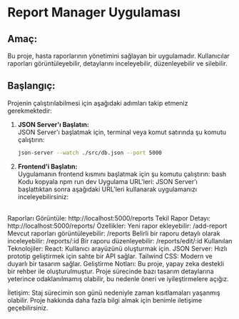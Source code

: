 # Report Manager Uygulaması

## Amaç:
Bu proje, hasta raporlarının yönetimini sağlayan bir uygulamadır. Kullanıcılar raporları görüntüleyebilir, detaylarını inceleyebilir, düzenleyebilir ve silebilir.

## Başlangıç:
Projenin çalıştırılabilmesi için aşağıdaki adımları takip etmeniz gerekmektedir:

1. **JSON Server'ı Başlatın:**  
   JSON Server'ı başlatmak için, terminal veya komut satırında şu komutu çalıştırın:
   ```bash
   json-server --watch ./src/db.json --port 5000

2. **Frontend'i Başlatın:**  
Uygulamanın frontend kısmını başlatmak için şu komutu çalıştırın:
bash
Kodu kopyala
npm run dev
Uygulama URL'leri:
JSON Server'ı başlattıktan sonra aşağıdaki URL'leri kullanarak uygulamanızı inceleyebilirsiniz:
<br>
Raporları Görüntüle: http://localhost:5000/reports
Tekil Rapor Detayı: http://localhost:5000/reports/
Özellikler:
Yeni rapor ekleyebilir: /add-report
Mevcut raporları görüntüleyebilir: /reports
Belirli bir raporu detaylı olarak inceleyebilir: /reports/:id
Bir raporu düzenleyebilir: /reports/edit/:id
Kullanılan Teknolojiler:
React: Kullanıcı arayüzünü oluşturmak için.
JSON Server: Hızlı prototip geliştirmek için sahte bir API sağlar.
Tailwind CSS: Modern ve duyarlı bir tasarım sağlar.
Geliştirme Notları:
Bu proje, yapay zeka destekli bir rehber ile oluşturulmuştur. Proje sürecinde bazı tasarım detaylarına yeterince odaklanılmamış olabilir, bu nedenle öneri ve iyileştirmelere açığız.

İletişim:
Staj sürecimin son günü nedeniyle zaman kısıtlamaları yaşanmış olabilir. Proje hakkında daha fazla bilgi almak için benimle iletişime geçebilirsiniz.

